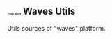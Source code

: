## <img src="C:\repos\waves\utils\files\logo_small.png" alt="logo_small" style="zoom:25%;" /> Waves Utils
Utils sources of "waves" platform.

